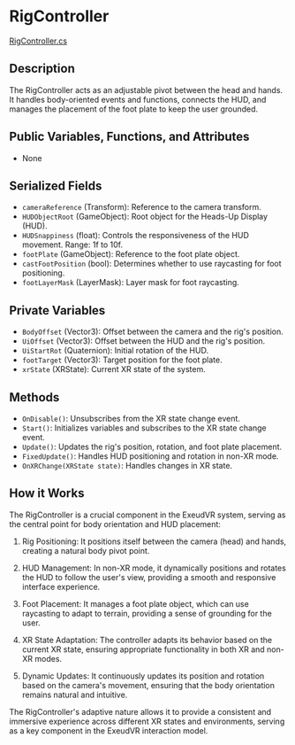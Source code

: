 # RigController
[RigController.cs](../../Assets/ExeudVR/Scripts/Controllers/RigController.cs)

## Description

The RigController acts as an adjustable pivot between the head and hands. It handles body-oriented events and functions, connects the HUD, and manages the placement of the foot plate to keep the user grounded.

## Public Variables, Functions, and Attributes

- None

## Serialized Fields

- `cameraReference` (Transform): Reference to the camera transform.
- `HUDObjectRoot` (GameObject): Root object for the Heads-Up Display (HUD).
- `HUDSnappiness` (float): Controls the responsiveness of the HUD movement. Range: 1f to 10f.
- `footPlate` (GameObject): Reference to the foot plate object.
- `castFootPosition` (bool): Determines whether to use raycasting for foot positioning.
- `footLayerMask` (LayerMask): Layer mask for foot raycasting.

## Private Variables

- `BodyOffset` (Vector3): Offset between the camera and the rig's position.
- `UiOffset` (Vector3): Offset between the HUD and the rig's position.
- `UiStartRot` (Quaternion): Initial rotation of the HUD.
- `footTarget` (Vector3): Target position for the foot plate.
- `xrState` (XRState): Current XR state of the system.

## Methods

- `OnDisable()`: Unsubscribes from the XR state change event.
- `Start()`: Initializes variables and subscribes to the XR state change event.
- `Update()`: Updates the rig's position, rotation, and foot plate placement.
- `FixedUpdate()`: Handles HUD positioning and rotation in non-XR mode.
- `OnXRChange(XRState state)`: Handles changes in XR state.

## How it Works

The RigController is a crucial component in the ExeudVR system, serving as the central point for body orientation and HUD placement:

1. Rig Positioning: It positions itself between the camera (head) and hands, creating a natural body pivot point.

2. HUD Management: In non-XR mode, it dynamically positions and rotates the HUD to follow the user's view, providing a smooth and responsive interface experience.

3. Foot Placement: It manages a foot plate object, which can use raycasting to adapt to terrain, providing a sense of grounding for the user.

4. XR State Adaptation: The controller adapts its behavior based on the current XR state, ensuring appropriate functionality in both XR and non-XR modes.

5. Dynamic Updates: It continuously updates its position and rotation based on the camera's movement, ensuring that the body orientation remains natural and intuitive.

The RigController's adaptive nature allows it to provide a consistent and immersive experience across different XR states and environments, serving as a key component in the ExeudVR interaction model.
